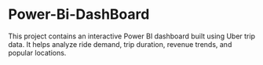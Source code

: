 # Power-Bi-DashBoard
This project contains an interactive Power BI dashboard built using Uber trip data.  It helps analyze ride demand, trip duration, revenue trends, and popular locations.
